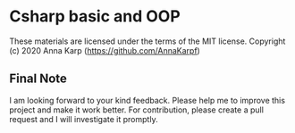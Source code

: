 # Csharp basic and OOP
These materials are licensed under the terms of the MIT license. Copyright (c) 2020 Anna Karp (https://github.com/AnnaKarpf) 


## Final Note
I am looking forward to your kind feedback. Please help me to improve this project and make it work better. For contribution, please create a pull request and I will investigate it promptly. 

